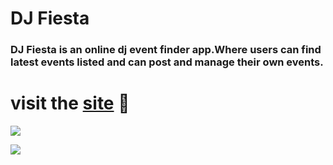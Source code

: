 # DJ Fiesta

### DJ Fiesta is an online dj event finder app.Where users can find latest events listed and can post and manage their own events.

# visit the [site](https://djfiesta.vercel.app/) 🚀

<img src="https://res.cloudinary.com/dxxj6bsgc/image/upload/v1675691413/djsnap2_xo96gk.png"></img>

<img src="https://res.cloudinary.com/dxxj6bsgc/image/upload/v1675691410/djsnap1_h652nu.png"></img>
